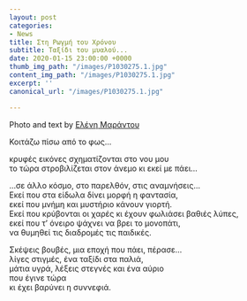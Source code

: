 ```yaml
---
layout: post
categories:
- News
title: Στη Ρωγμή του Χρόνου
subtitle: Ταξίδι του μυαλού...
date: 2020-01-15 23:00:00 +0000
thumb_img_path: "/images/P1030275.1.jpg"
content_img_path: "/images/P1030275.1.jpg"
excerpt: ''
canonical_url: "/images/P1030275.1.jpg"

---
```

Photo and text by <a href="https://www.facebook.com/nena.mar.9" target="blank">Ελένη Μαράντου</a>

Κοιτάζω πίσω από το φως...

κρυφές εικόνες σχηματίζονται στο νου μου  
το τώρα στροβιλίζεται στον άνεμο κι εκεί με πάει…  
  
...σε άλλο κόσμο, στο παρελθόν, στις αναμνήσεις…  
Εκεί που στα είδωλα δίνει μορφή η φαντασία,  
εκεί που μνήμη και μυστήριο κάνουν γιορτή.  
Εκεί που κρύβονται οι χαρές κι έχουν φωλιάσει βαθιές λύπες,  
εκεί που τ’ όνειρο ψάχνει να βρει το μονοπάτι,  
να θυμηθεί τις διαδρομές τις παιδικές.

Σκέψεις βουβές, μια εποχή που πάει, πέρασε…  
λίγες στιγμές, ένα ταξίδι στα παλιά,  
μάτια υγρά, λέξεις στεγνές και ένα αύριο  
που έγινε τώρα   
κι έχει βαρύνει η συννεφιά.